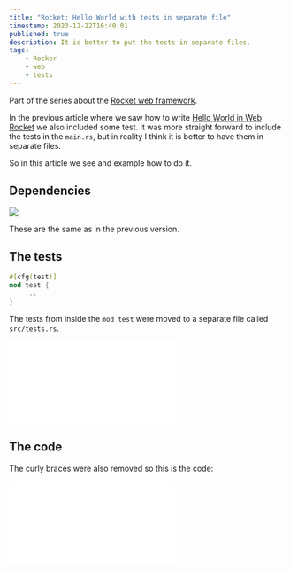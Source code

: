 ```yaml
---
title: "Rocket: Hello World with tests in separate file"
timestamp: 2023-12-22T16:40:01
published: true
description: It is better to put the tests in separate files.
tags:
    - Rocker
    - web
    - tests
---
```


Part of the series about the [Rocket web framework](/rocket).

In the previous article where we saw how to write [Hello World in Web Rocket](/rocket-hello-world) we also included some test.
It was more straight forward to include the tests in the `main.rs`, but in reality I think it is better to have them in separate files.

So in this article we see and example how to do it.

## Dependencies

![](examples/rocket/hello-world-external-test-file/Cargo.toml)

These are the same as in the previous version.

## The tests


```rust
#[cfg(test)]
mod test {
    ...
}
```

The tests from inside the `mod test` were moved to a separate file called `src/tests.rs`.



![](examples/rocket/hello-world-external-test-file/src/tests.rs)


## The code

The curly braces were also removed so this is the code:


![](examples/rocket/hello-world-external-test-file/src/main.rs)

